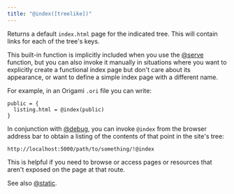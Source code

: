 ```yaml
---
title: "@index([treelike])"
---
```


Returns a default `index.html` page for the indicated tree. This will contain links for each of the tree's keys.

This built-in function is implicitly included when you use the [@serve](@serve.html) function, but you can also invoke it manually in situations where you want to explicitly create a functional index page but don't care about its appearance, or want to define a simple index page with a different name.

For example, in an Origami `.ori` file you can write:

```
public = {
  listing.html = @index(public)
}
```

In conjunction with [@debug](@debug.html), you can invoke `@index` from the browser address bar to obtain a listing of the contents of that point in the site's tree:

```
http://localhost:5000/path/to/something/!@index
```

This is helpful if you need to browse or access pages or resources that aren't exposed on the page at that route.

See also [@static](@static.html).
